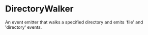 DirectoryWalker
===============

An event emitter that walks a specified directory and emits 'file' and 'directory' events.
